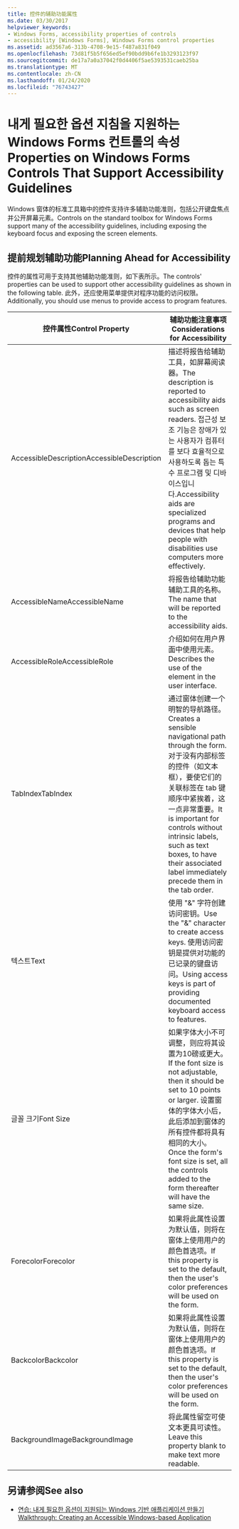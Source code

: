 ```yaml
---
title: 控件的辅助功能属性
ms.date: 03/30/2017
helpviewer_keywords:
- Windows Forms, accessibility properties of controls
- accessibility [Windows Forms], Windows Forms control properties
ms.assetid: ad3567a6-313b-4708-9e15-f487a831f049
ms.openlocfilehash: 73d81f5b5f656ed5ef90bdd9b6fe1b3293123f97
ms.sourcegitcommit: de17a7a0a37042f0d4406f5ae5393531caeb25ba
ms.translationtype: MT
ms.contentlocale: zh-CN
ms.lasthandoff: 01/24/2020
ms.locfileid: "76743427"
---
```

# <a name="properties-on-windows-forms-controls-that-support-accessibility-guidelines"></a><span data-ttu-id="e5219-102">내게 필요한 옵션 지침을 지원하는 Windows Forms 컨트롤의 속성</span><span class="sxs-lookup"><span data-stu-id="e5219-102">Properties on Windows Forms Controls That Support Accessibility Guidelines</span></span>
<span data-ttu-id="e5219-103">Windows 窗体的标准工具箱中的控件支持许多辅助功能准则，包括公开键盘焦点并公开屏幕元素。</span><span class="sxs-lookup"><span data-stu-id="e5219-103">Controls on the standard toolbox for Windows Forms support many of the accessibility guidelines, including exposing the keyboard focus and exposing the screen elements.</span></span>  
  
## <a name="planning-ahead-for-accessibility"></a><span data-ttu-id="e5219-104">提前规划辅助功能</span><span class="sxs-lookup"><span data-stu-id="e5219-104">Planning Ahead for Accessibility</span></span>  
 <span data-ttu-id="e5219-105">控件的属性可用于支持其他辅助功能准则，如下表所示。</span><span class="sxs-lookup"><span data-stu-id="e5219-105">The controls' properties can be used to support other accessibility guidelines as shown in the following table.</span></span> <span data-ttu-id="e5219-106">此外，还应使用菜单提供对程序功能的访问权限。</span><span class="sxs-lookup"><span data-stu-id="e5219-106">Additionally, you should use menus to provide access to program features.</span></span>  
  
|<span data-ttu-id="e5219-107">控件属性</span><span class="sxs-lookup"><span data-stu-id="e5219-107">Control Property</span></span>|<span data-ttu-id="e5219-108">辅助功能注意事项</span><span class="sxs-lookup"><span data-stu-id="e5219-108">Considerations for Accessibility</span></span>|  
|----------------------|--------------------------------------|  
|<span data-ttu-id="e5219-109">AccessibleDescription</span><span class="sxs-lookup"><span data-stu-id="e5219-109">AccessibleDescription</span></span>|<span data-ttu-id="e5219-110">描述将报告给辅助工具，如屏幕阅读器。</span><span class="sxs-lookup"><span data-stu-id="e5219-110">The description is reported to accessibility aids such as screen readers.</span></span> <span data-ttu-id="e5219-111">접근성 보조 기능은 장애가 있는 사용자가 컴퓨터를 보다 효율적으로 사용하도록 돕는 특수 프로그램 및 디바이스입니다.</span><span class="sxs-lookup"><span data-stu-id="e5219-111">Accessibility aids are specialized programs and devices that help people with disabilities use computers more effectively.</span></span>|  
|<span data-ttu-id="e5219-112">AccessibleName</span><span class="sxs-lookup"><span data-stu-id="e5219-112">AccessibleName</span></span>|<span data-ttu-id="e5219-113">将报告给辅助功能辅助工具的名称。</span><span class="sxs-lookup"><span data-stu-id="e5219-113">The name that will be reported to the accessibility aids.</span></span>|  
|<span data-ttu-id="e5219-114">AccessibleRole</span><span class="sxs-lookup"><span data-stu-id="e5219-114">AccessibleRole</span></span>|<span data-ttu-id="e5219-115">介绍如何在用户界面中使用元素。</span><span class="sxs-lookup"><span data-stu-id="e5219-115">Describes the use of the element in the user interface.</span></span>|  
|<span data-ttu-id="e5219-116">TabIndex</span><span class="sxs-lookup"><span data-stu-id="e5219-116">TabIndex</span></span>|<span data-ttu-id="e5219-117">通过窗体创建一个明智的导航路径。</span><span class="sxs-lookup"><span data-stu-id="e5219-117">Creates a sensible navigational path through the form.</span></span> <span data-ttu-id="e5219-118">对于没有内部标签的控件（如文本框），要使它们的关联标签在 tab 键顺序中紧挨着，这一点非常重要。</span><span class="sxs-lookup"><span data-stu-id="e5219-118">It is important for controls without intrinsic labels, such as text boxes, to have their associated label immediately precede them in the tab order.</span></span>|  
|<span data-ttu-id="e5219-119">텍스트</span><span class="sxs-lookup"><span data-stu-id="e5219-119">Text</span></span>|<span data-ttu-id="e5219-120">使用 "&" 字符创建访问密钥。</span><span class="sxs-lookup"><span data-stu-id="e5219-120">Use the "&" character to create access keys.</span></span> <span data-ttu-id="e5219-121">使用访问密钥是提供对功能的已记录的键盘访问。</span><span class="sxs-lookup"><span data-stu-id="e5219-121">Using access keys is part of providing documented keyboard access to features.</span></span>|  
|<span data-ttu-id="e5219-122">글꼴 크기</span><span class="sxs-lookup"><span data-stu-id="e5219-122">Font Size</span></span>|<span data-ttu-id="e5219-123">如果字体大小不可调整，则应将其设置为10磅或更大。</span><span class="sxs-lookup"><span data-stu-id="e5219-123">If the font size is not adjustable, then it should be set to 10 points or larger.</span></span> <span data-ttu-id="e5219-124">设置窗体的字体大小后，此后添加到窗体的所有控件都将具有相同的大小。</span><span class="sxs-lookup"><span data-stu-id="e5219-124">Once the form's font size is set, all the controls added to the form thereafter will have the same size.</span></span>|  
|<span data-ttu-id="e5219-125">Forecolor</span><span class="sxs-lookup"><span data-stu-id="e5219-125">Forecolor</span></span>|<span data-ttu-id="e5219-126">如果将此属性设置为默认值，则将在窗体上使用用户的颜色首选项。</span><span class="sxs-lookup"><span data-stu-id="e5219-126">If this property is set to the default, then the user's color preferences will be used on the form.</span></span>|  
|<span data-ttu-id="e5219-127">Backcolor</span><span class="sxs-lookup"><span data-stu-id="e5219-127">Backcolor</span></span>|<span data-ttu-id="e5219-128">如果将此属性设置为默认值，则将在窗体上使用用户的颜色首选项。</span><span class="sxs-lookup"><span data-stu-id="e5219-128">If this property is set to the default, then the user's color preferences will be used on the form.</span></span>|  
|<span data-ttu-id="e5219-129">BackgroundImage</span><span class="sxs-lookup"><span data-stu-id="e5219-129">BackgroundImage</span></span>|<span data-ttu-id="e5219-130">将此属性留空可使文本更具可读性。</span><span class="sxs-lookup"><span data-stu-id="e5219-130">Leave this property blank to make text more readable.</span></span>|  
  
## <a name="see-also"></a><span data-ttu-id="e5219-131">另请参阅</span><span class="sxs-lookup"><span data-stu-id="e5219-131">See also</span></span>

- [<span data-ttu-id="e5219-132">연습: 내게 필요한 옵션이 지원되는 Windows 기반 애플리케이션 만들기</span><span class="sxs-lookup"><span data-stu-id="e5219-132">Walkthrough: Creating an Accessible Windows-based Application</span></span>](walkthrough-creating-an-accessible-windows-based-application.md)
